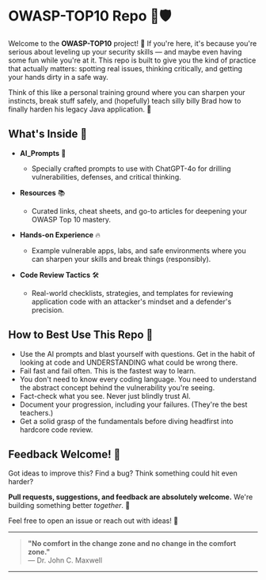 # OWASP-TOP10 Repo 🚀🛡️

Welcome to the **OWASP-TOP10** project! 🎯 If you're here, it's because you're serious about leveling up your security skills — and maybe even having some fun while you're at it. This repo is built to give you the kind of practice that actually matters: spotting real issues, thinking critically, and getting your hands dirty in a safe way.

Think of this like a personal training ground where you can sharpen your instincts, break stuff safely, and (hopefully) teach silly billy Brad how to finally harden his legacy Java application. 🐂

## What's Inside 🐂

- **AI_Prompts** 🤖
  - Specially crafted prompts to use with ChatGPT-4o for drilling vulnerabilities, defenses, and critical thinking.

- **Resources** 📚
  - Curated links, cheat sheets, and go-to articles for deepening your OWASP Top 10 mastery.

- **Hands-on Experience** 🔥
  - Example vulnerable apps, labs, and safe environments where you can sharpen your skills and break things (responsibly).

- **Code Review Tactics** 🛠️
  - Real-world checklists, strategies, and templates for reviewing application code with an attacker's mindset and a defender's precision.

## How to Best Use This Repo 🤔

- Use the AI prompts and blast yourself with questions. Get in the habit of looking at code and UNDERSTANDING what could be wrong there.
- Fail fast and fail often. This is the fastest way to learn.
- You don't need to know every coding language. You need to understand the abstract concept behind the vulnerability you're seeing.
- Fact-check what you see. Never just blindly trust AI.
- Document your progression, including your failures. (They're the best teachers.)
- Get a solid grasp of the fundamentals before diving headfirst into hardcore code review.

## Feedback Welcome! 🙌

Got ideas to improve this? Find a bug? Think something could hit even harder?

**Pull requests, suggestions, and feedback are absolutely welcome.**
We're building something better *together*. 🚀

Feel free to open an issue or reach out with ideas! 💬

---

> **"No comfort in the change zone and no change in the comfort zone."**  
> — Dr. John C. Maxwell

---

